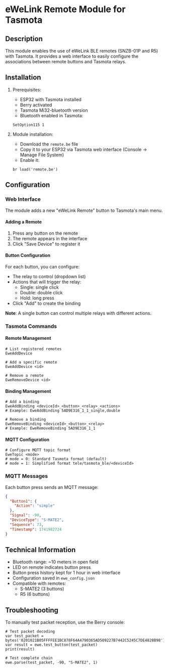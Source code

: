 # eWeLink Remote Module for Tasmota

## Description

This module enables the use of eWeLink BLE remotes (SNZB-01P and R5) with Tasmota. It provides a web interface to easily configure the associations between remote buttons and Tasmota relays.

## Installation

1. Prerequisites:
   - ESP32 with Tasmota installed
   - Berry activated
   - Tasmota Mi32-bluetooth version
   - Bluetooth enabled in Tasmota:
   ```
   SetOption115 1
   ```

2. Module installation:
   - Download the `remote.be` file
   - Copy it to your ESP32 via Tasmota web interface (Console -> Manage File System)
   - Enable it:
   ```
   br load('remote.be')
   ```

## Configuration

### Web Interface

The module adds a new "eWeLink Remote" button to Tasmota's main menu.

#### Adding a Remote

1. Press any button on the remote
2. The remote appears in the interface
3. Click "Save Device" to register it

#### Button Configuration

For each button, you can configure:
- The relay to control (dropdown list)
- Actions that will trigger the relay:
  - Single: single click
  - Double: double click
  - Hold: long press
- Click "Add" to create the binding

**Note**: A single button can control multiple relays with different actions.

### Tasmota Commands

#### Remote Management

```
# List registered remotes
EweAddDevice

# Add a specific remote
EweAddDevice <id>

# Remove a remote
EweRemoveDevice <id>
```

#### Binding Management

```
# Add a binding
EweAddBinding <deviceId>_<button>_<relay>_<actions>
# Example: EweAddBinding 5AD9E316_1_1_single,double

# Remove a binding
EweRemoveBinding <deviceId>_<button>_<relay>
# Example: EweRemoveBinding 5AD9E316_1_1
```

#### MQTT Configuration

```
# Configure MQTT topic format
EweTopic <mode>
# mode = 0: Standard Tasmota format (default)
# mode = 1: Simplified format tele/tasmota_ble/<deviceId>
```

### MQTT Messages

Each button press sends an MQTT message:

```json
{
  "Button1": {
    "Action": "simple"
  },
  "Signal": -90,
  "DeviceType": "S-MATE2",
  "Sequence": 73,
  "Timestamp": 1741982724
}
```

## Technical Information

- Bluetooth range: ~10 meters in open field
- LED on remote indicates button press
- Button press history kept for 1 hour in web interface
- Configuration saved in `ewe_config.json`
- Compatible with remotes:
  - S-MATE2 (3 buttons)
  - R5 (6 buttons)

## Troubleshooting

To manually test packet reception, use the Berry console:

```berry
# Test packet decoding
var test_packet = bytes('0201021B05FFFFEE1BC878F64A4790365AD509227B7442C5245C7DE4828B98')
var result = ewe.test_button(test_packet)
print(result)

# Test complete chain
ewe.parse(test_packet, -90, "S-MATE2", 1)
```